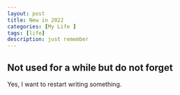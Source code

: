 ```yaml
---
layout: post
title: New in 2022
categories: [My Life ]
tags: [life]
description: just remember
---
```

## Not used for a while but do not forget

Yes, I want to restart writing something. 

